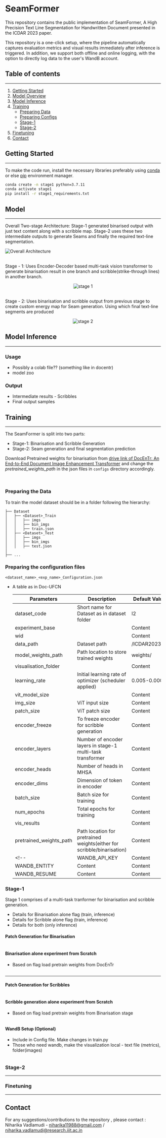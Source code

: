 # SeamFormer

This repository contains the public implementation of SeamFormer, A High Precision Text Line Segmentation for Handwritten Document presented in the ICDAR 2023 paper. 

This repository is a one-click setup, where the pipeline automatically captures evaluation metrics and visual results immediately after inference is triggered. In addition, we support both offline and online logging, with the option to directly log data to the user's WandB account. 

## Table of contents
---
1. [Getting Started](#getting-started)
2. [Model Overview](#model)
3. [Model Inference](#model)
4. [Training](#model)
    - [Preparing Data](#preparing-the-data)
    - [Preparing Configs](#Preparing-the-configuration-files)
    - [Stage-1](#stage-1)
    - [Stage-2](#stage-2)
5. [Finetuning](#finetuning) 
6. [Contact](#contact)

## Getting Started
---
To make the code run, install the necessary libraries preferably using [conda](https://www.anaconda.com/) or else [pip](https://pip.pypa.io/en/stable/) environment manager.

```bash
conda create -n stage1 python=3.7.11
conda activate stage1
pip install -r stage1_requirements.txt
```

## Model 
---
Overall Two-stage Architecture: Stage-1 generated binarised output with just text content along with a scribble map. Stage-2 uses these two intermediate outputs to generate Seams and finally the required text-line segmentation. 

![Overall Architecture](readme_imgs/overall.png)

<br>
Stage - 1: Uses Encoder-Decoder based multi-task vision transformer to generate binarisation result in one branch and scribble(strike-through lines) in another branch.

<center> 

  ![stage 1](readme_imgs/stage1.png)  
</center>

<br>
Stage - 2: Uses binarisation and scribble output from previous stage to create custom energy map for Seam generation. Using which final text-line segments are produced

<br>

<center>

  ![stage 2](readme_imgs/stage2.png)  
</center>



## Model Inference
---

### Usage
- Possibly a colab file?? (something like in docentr)
- model zoo

### Output
- Intermediate results - Scribbles
- Final output samples


## Training
---
The SeamFormer is split into two parts:
- Stage-1: Binarisation and Scribble Generation
- Stage-2: Seam generation and final segmentation prediction

Download Pretrained weights for binarisation from [ drive link of DocEnTr: An End-to-End Document Image Enhancement Transformer]() and change the *pretrained_weights_path* in the json files in `configs` directory accordingly.

<br>

### Preparing the Data
To train the model dataset should be in a folder following the hierarchy: 

```
├── Dataset
│   ├── <Dataset>_Train
│   │   ├── imgs
│   │   ├── bin_imgs
│   │   ├── train.json
│   ├── <Dataset>_Test
│   │   ├── imgs
│   │   ├── bin_imgs
│   │   ├── test.json
│
├── ...
```

### Preparing the configuration files

`<dataset_name>_<exp_name>_Configuration.json`

- A table as in Doc-UFCN

  | Parameters  | Description | Default Value
  | ----------  | ----------- | ------------- |
  | dataset_code   | Short name for Dataset as in dataset folder   | I2 | 
  | experiment_base   |   | Content | 
  | wid   |    | Content | 
  | data_path   | Dataset path   | /ICDAR2023/I2 | 
  | model_weights_path   | Path location to store trained weights  | weights/ | 
  | visualisation_folder   |   | Content | 
  | learning_rate   | Initial learning rate of optimizer (scheduler applied) | 0.005-0.0009 | 
  | vit_model_size   |    | Content | 
  | img_size   | ViT input size    | Content | 
  | patch_size   | ViT patch size   | Content | 
  | encoder_freeze   | To freeze encoder for scribble generation   | Content | 
  | encoder_layers   | Number of encoder layers in stage-1 multi-task transformer   | Content | 
  | encoder_heads   | Number of heads in MHSA    | Content | 
  | encoder_dims   | Dimension of token in encoder   | Content | 
  | batch_size   | Batch size for training   | Content | 
  | num_epochs   | Total epochs for training   | Content | 
  | vis_results   |    | Content | 
  | pretrained_weights_path   | Path location for pretrained weights(either for scribble/binarisation)   | Content | 
  <!-- | WANDB_API_KEY   | Content   | Content | 
  | WANDB_ENTITY   | Content   | Content | 
  | WANDB_RESUME   | Content   | Content |  -->


### Stage-1
Stage 1 comprises of a multi-task tranformer for binarisation and scribble generation.

- Details for Binarisation alone flag (train, inference)
- Details for Scribble alone flag (train, inference)
- Details for both (only inference)

#### Patch Generation for Binarisation
```

```
#### Binarisation alone experiment from Scratch 
- Based on flag load pretrain weights from DocEnTr
```

```

---

#### Patch Generation for Scribbles
```

```
#### Scribble generation alone experiment from Scratch 
- Based on flag load pretrain weights from Binarisation stage
```

```

#### WandB Setup (Optional)
- Include in Config file. Make changes in train.py
- Those who need wandb, make the visualization local - text file (metrics), folder(images) 
```

```



### Stage-2
---

### Finetuning
---


## Contact 
For any suggestions/contributions to the repository , please contact : <br />
Niharika Vadlamudi - niharika11988@gmail.com / niharika.vadlamudi@research.iiit.ac.in
